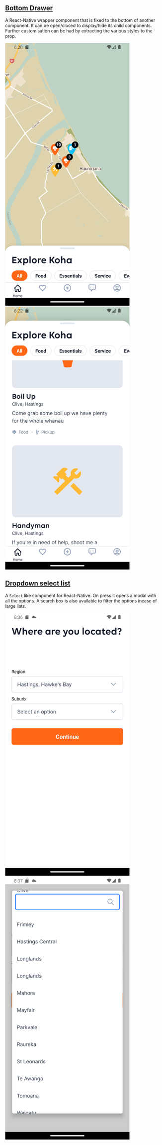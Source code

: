 ## [Bottom Drawer](bottom-drawer)
A React-Native wrapper component that is fixed to the bottom of another component.
It can be open/closed to display/hide its child components. Further customisation can
be had by extracting the various styles to the prop.
<div>
  <img src='../assets/drawer-close.png' alt='bottom drawer close' width="400">
  <img src='../assets/drawer-open.png' alt='bottom drawer open' width="400">
</div>


## [Dropdown select list](dropdown-list)
A `Select` like component for React-Native. On press it opens a modal with all the options. 
A search box is also available to filter the options incase of large lists.
<div>
  <img src='../assets/droplist-close.png' alt='bottom drawer close' width="400">
  <img src='../assets/droplist-open.png' alt='bottom drawer open' width="400">
</div>